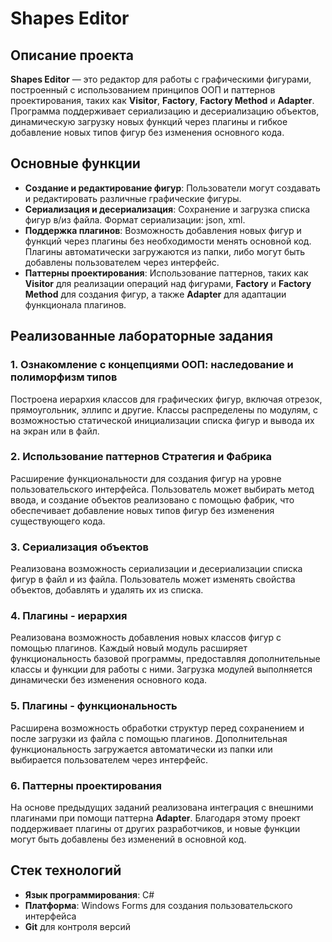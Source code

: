 # Shapes Editor

## Описание проекта
**Shapes Editor** — это редактор для работы с графическими фигурами, построенный с использованием принципов ООП и паттернов проектирования, таких как **Visitor**, **Factory**, **Factory Method** и **Adapter**. Программа поддерживает сериализацию и десериализацию объектов, динамическую загрузку новых функций через плагины и гибкое добавление новых типов фигур без изменения основного кода.

## Основные функции
- **Создание и редактирование фигур**: Пользователи могут создавать и редактировать различные графические фигуры.
- **Сериализация и десериализация**: Сохранение и загрузка списка фигур в/из файла. Формат сериализации: json, xml.
- **Поддержка плагинов**: Возможность добавления новых фигур и функций через плагины без необходимости менять основной код. Плагины автоматически загружаются из папки, либо могут быть добавлены пользователем через интерфейс.
- **Паттерны проектирования**: Использование паттернов, таких как **Visitor** для реализации операций над фигурами, **Factory** и **Factory Method** для создания фигур, а также **Adapter** для адаптации функционала плагинов.

## Реализованные лабораторные задания

### 1. Ознакомление с концепциями ООП: наследование и полиморфизм типов
   Построена иерархия классов для графических фигур, включая отрезок, прямоугольник, эллипс и другие. Классы распределены по модулям, с возможностью статической инициализации списка фигур и вывода их на экран или в файл.

### 2. Использование паттернов Стратегия и Фабрика
   Расширение функциональности для создания фигур на уровне пользовательского интерфейса. Пользователь может выбирать метод ввода, и создание объектов реализовано с помощью фабрик, что обеспечивает добавление новых типов фигур без изменения существующего кода.

### 3. Сериализация объектов
   Реализована возможность сериализации и десериализации списка фигур в файл и из файла. Пользователь может изменять свойства объектов, добавлять и удалять их из списка.

### 4. Плагины - иерархия
   Реализована возможность добавления новых классов фигур с помощью плагинов. Каждый новый модуль расширяет функциональность базовой программы, предоставляя дополнительные классы и функции для работы с ними. Загрузка модулей выполняется динамически без изменения основного кода.

### 5. Плагины - функциональность
   Расширена возможность обработки структур перед сохранением и после загрузки из файла с помощью плагинов. Дополнительная функциональность загружается автоматически из папки или выбирается пользователем через интерфейс.

### 6. Паттерны проектирования
   На основе предыдущих заданий реализована интеграция с внешними плагинами при помощи паттерна **Adapter**. Благодаря этому проект поддерживает плагины от других разработчиков, и новые функции могут быть добавлены без изменений в основной код.

## Стек технологий
- **Язык программирования**: C#
- **Платформа**: Windows Forms для создания пользовательского интерфейса
- **Git** для контроля версий
